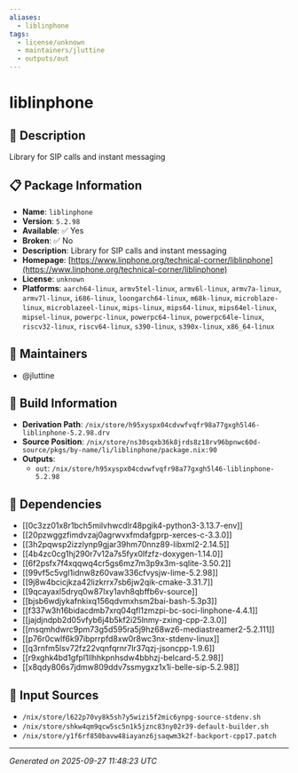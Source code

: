```yaml
---
aliases:
  - liblinphone
tags:
  - license/unknown
  - maintainers/jluttine
  - outputs/out
---
```


# liblinphone

## 📝 Description

Library for SIP calls and instant messaging

## 📋 Package Information

- **Name**: `liblinphone`
- **Version**: `5.2.98`
- **Available**: ✅ Yes
- **Broken**: ✅ No
- **Description**: Library for SIP calls and instant messaging
- **Homepage**: [https://www.linphone.org/technical-corner/liblinphone](https://www.linphone.org/technical-corner/liblinphone)
- **License**: `unknown`
- **Platforms**: `aarch64-linux`, `armv5tel-linux`, `armv6l-linux`, `armv7a-linux`, `armv7l-linux`, `i686-linux`, `loongarch64-linux`, `m68k-linux`, `microblaze-linux`, `microblazeel-linux`, `mips-linux`, `mips64-linux`, `mips64el-linux`, `mipsel-linux`, `powerpc-linux`, `powerpc64-linux`, `powerpc64le-linux`, `riscv32-linux`, `riscv64-linux`, `s390-linux`, `s390x-linux`, `x86_64-linux`
## 👥 Maintainers

- @jluttine


## 🔧 Build Information

- **Derivation Path**: `/nix/store/h95xyspx04cdvwfvqfr98a77gxgh5l46-liblinphone-5.2.98.drv`
- **Source Position**: `/nix/store/ns30sqxb36k8jrds8z18rv96bpnwc60d-source/pkgs/by-name/li/liblinphone/package.nix:90`
- **Outputs**:
  - `out`:  `/nix/store/h95xyspx04cdvwfvqfr98a77gxgh5l46-liblinphone-5.2.98`

## 🔗 Dependencies

- [[0c3zz01x8r1bch5milvhwcdlr48pgik4-python3-3.13.7-env]]
- [[20pzwggzfimdvzaj0agrwvxfmdafgprp-xerces-c-3.3.0]]
- [[3h2pqwsp2izzlynp9gjar39hm70nnz89-libxml2-2.14.5]]
- [[4b4zc0cg1hj290r7v12a7s5fyx0lfzfz-doxygen-1.14.0]]
- [[6f2psfx7f4xqqwq4cr5gs6mz7m3p9x3m-sqlite-3.50.2]]
- [[99vf5c5vgl1idnw8z60vaw336cfvysjw-lime-5.2.98]]
- [[9j8w4bcicjkza42lizkrrx7sb6jw2qik-cmake-3.31.7]]
- [[9qcayaxl5dryq0w87lxy1avh8qbffb6v-source]]
- [[bjsb6wdjykafnkixq156qdvmxhsm2bai-bash-5.3p3]]
- [[f337w3h16bidacdmb7xrq04qfl1zmzpi-bc-soci-linphone-4.4.1]]
- [[jajdjndpb2d05vfyb6j4b5kf2i25lnmy-zxing-cpp-2.3.0]]
- [[msqmhdwrc9pm73g5d595ra5j9hz68wz6-mediastreamer2-5.2.111]]
- [[p76r0cwlf6k97ibprrpfd8xw0r8wc3nx-stdenv-linux]]
- [[q3rnfm5lsv72fz22vqnfqrnr7lr37qzj-jsoncpp-1.9.6]]
- [[r9xghk4bd1gfpl1llhhkpnhsdw4bbhzj-belcard-5.2.98]]
- [[x8qdy806s7jdmw809ddv7ssmygxz1x1i-belle-sip-5.2.98]]

## 📁 Input Sources

- `/nix/store/l622p70vy8k5sh7y5wizi5f2mic6ynpg-source-stdenv.sh`
- `/nix/store/shkw4qm9qcw5sc5n1k5jznc83ny02r39-default-builder.sh`
- `/nix/store/y1f6rf850bavw48iayanz6jsaqwm3k2f-backport-cpp17.patch`

---
*Generated on 2025-09-27 11:48:23 UTC*
